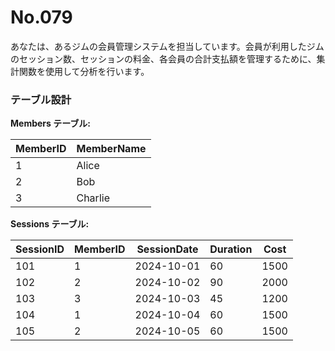 # No.079

あなたは、あるジムの会員管理システムを担当しています。会員が利用したジムのセッション数、セッションの料金、各会員の合計支払額を管理するために、集計関数を使用して分析を行います。

### テーブル設計

**Members テーブル:**

| MemberID | MemberName |
|----------|------------|
| 1        | Alice      |
| 2        | Bob        |
| 3        | Charlie    |

**Sessions テーブル:**

| SessionID | MemberID | SessionDate   | Duration | Cost  |
|-----------|----------|---------------|----------|-------|
| 101       | 1        | 2024-10-01    | 60       | 1500  |
| 102       | 2        | 2024-10-02    | 90       | 2000  |
| 103       | 3        | 2024-10-03    | 45       | 1200  |
| 104       | 1        | 2024-10-04    | 60       | 1500  |
| 105       | 2        | 2024-10-05    | 60       | 1500  |
